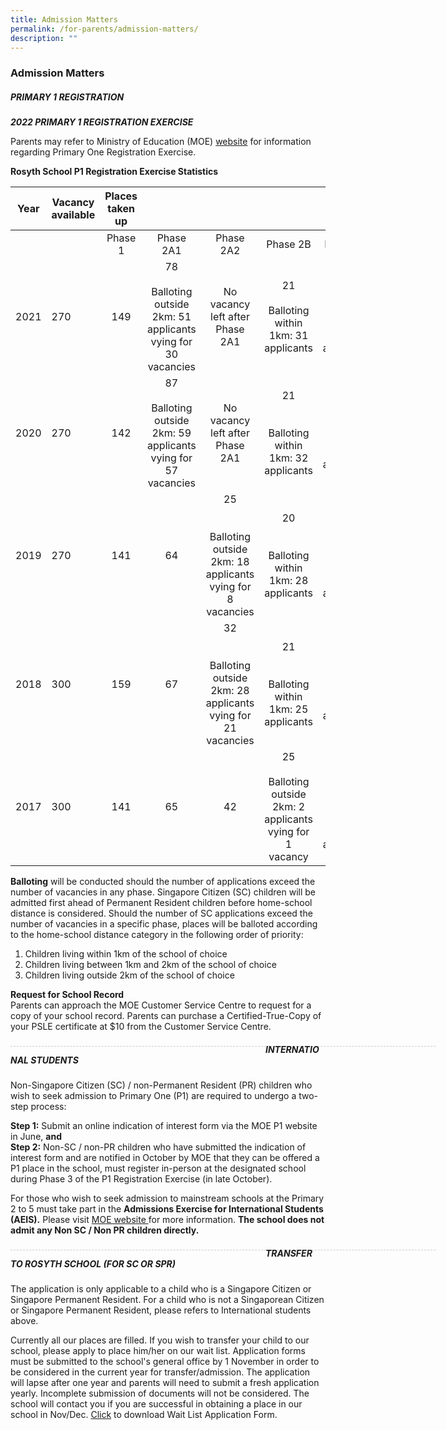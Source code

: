 ```yaml
---
title: Admission Matters
permalink: /for-parents/admission-matters/
description: ""
---
```

### Admission Matters

##### PRIMARY 1 REGISTRATION

***2022 PRIMARY 1 REGISTRATION EXERCISE***

Parents may refer to Ministry of Education (MOE) [website](https://www.moe.gov.sg/primary/p1-registration/registration-phases-key-dates) for information regarding Primary One Registration Exercise.  


**Rosyth School P1 Registration Exercise Statistics**

| Year | Vacancy available | Places taken up |  |  |  |  |
|---|---|:---:|:---:|:---:|:---:|:---:|
|   |   | Phase 1 | Phase 2A1 | Phase 2A2 | Phase 2B | Phase 2C |
| 2021 | 270 | 149 | 78<br> <br>Balloting outside 2km: 51 applicants  vying for 30 vacancies |  No<br>vacancy left after Phase 2A1 | 21<br> <br>Balloting within 1km: 31 applicants | 22<br> <br>Balloting within 1km: 99 applicants |
| 2020 | 270  |  142 |  87<br><br>Balloting outside 2km: 59 applicants vying for 57 vacancies |  No<br>vacancy left after Phase 2A1 |  21<br><br><br>Balloting within 1km: 32 applicants | 20 <br><br>Balloting within 1km: 93 applicants  |
|  2019 | 270  |  141 | 64  |  25<br><br><br>Balloting outside 2km: 18 applicants vying for 8 vacancies |  20<br><br><br>Balloting within 1km: 28 applicants |  20<br><br><br>Balloting within 1km: 76 applicants |
|  2018 | 300  | 159  | 67  |  32<br><br><br>Balloting outside 2km: 28 applicants vying for 21 vacancies |  21<br><br><br>Balloting within 1km: 25 applicants | 21 <br><br>Balloting within 1km: 100 applicants |
|  2017 | 300  | 141  | 65  |  42 | 25<br><br>Balloting outside 2km: 2 applicants vying for 1 vacancy   | 27  <br><br><br>Balloting within 1km: 86 applicants |

**Balloting** will be conducted should the number of applications exceed the number of vacancies in any phase. Singapore Citizen (SC) children will be admitted first ahead of Permanent Resident children before home-school distance is considered. Should the number of SC applications exceed the number of vacancies in a specific phase, places will be balloted according to the home-school distance category in the following order of priority: 
1)  Children living within 1km of the school of choice 
2) Children living between 1km and 2km of the school of choice 
3) Children living outside 2km of the school of choice 


**Request for School Record** <br>
Parents can approach the MOE Customer Service Centre to request for a copy of your school record. Parents can purchase a Certified-True-Copy of your PSLE certificate at $10 from the Customer Service Centre.

<div style="line-height: 19.6px; width: 408px; float: left;"><div style="margin-top: 8px; margin-bottom: 8px; line-height: 19.6px; width: 680px; border-bottom: 1px dashed rgb(204, 204, 204); height: 1px; clear: both;"></div></div>

##### INTERNATIONAL STUDENTS

Non-Singapore Citizen (SC) / non-Permanent Resident (PR) children who wish to seek admission to Primary One (P1) are required to undergo a two-step process:

**Step 1:** Submit an online indication of interest form via the MOE P1 website in June, **and** <br>
**Step 2:** Non-SC / non-PR children who have submitted the indication of interest form and are notified in October by MOE that they can be offered a P1 place in the school, must register in-person at the designated school during Phase 3 of the P1 Registration Exercise (in late October). 

For those who wish to seek admission to mainstream schools at the Primary 2 to 5 must take part in the **Admissions Exercise for International Students (AEIS).** Please visit [MOE website ](https://www.moe.gov.sg/admissions/international-students) for more information. **The school does not admit any Non SC / Non PR children directly.**

<div style="line-height: 19.6px; width: 408px; float: left;"><div style="margin-top: 8px; margin-bottom: 8px; line-height: 19.6px; width: 680px; border-bottom: 1px dashed rgb(204, 204, 204); height: 1px; clear: both;"></div></div>

##### TRANSFER TO ROSYTH SCHOOL (FOR SC OR SPR)

The application is only applicable to a child who is a Singapore Citizen or Singapore Permanent Resident. For a child who is not a Singaporean Citizen or Singapore Permanent Resident, please refers to International students above. 

Currently all our places are filled. If you wish to transfer your child to our school, please apply to place him/her on our wait list. Application forms must be submitted to the school's general office by 1 November in order to be considered in the current year for transfer/admission. The application will lapse after one year and parents will need to submit a fresh application yearly. Incomplete submission of documents will not be considered. The school will contact you if you are successful in obtaining a place in our school in Nov/Dec. [Click](/files/Wait%20List%20Application%20Form.pdf) to download Wait List Application Form.